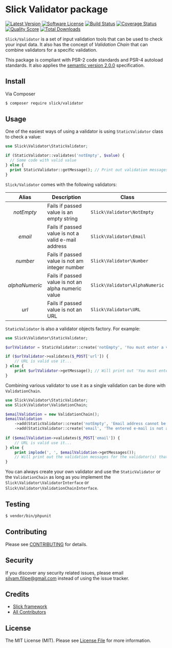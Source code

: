 # Slick Validator package

[![Latest Version](https://img.shields.io/github/release/slickframework/validator.svg?style=flat-square)](https://github.com/slickframework/validator/releases)
[![Software License](https://img.shields.io/badge/license-MIT-brightgreen.svg?style=flat-square)](LICENSE.md)
[![Build Status](https://img.shields.io/travis/slickframework/validator/master.svg?style=flat-square)](https://travis-ci.org/slickframework/validator)
[![Coverage Status](https://img.shields.io/scrutinizer/coverage/g/slickframework/validator/master.svg?style=flat-square)](https://scrutinizer-ci.com/g/slickframework/validator/code-structure?branch=master)
[![Quality Score](https://img.shields.io/scrutinizer/g/slickframework/validator/master.svg?style=flat-square)](https://scrutinizer-ci.com/g/slickframework/validator?branch=master)
[![Total Downloads](https://img.shields.io/packagist/dt/slick/validator.svg?style=flat-square)](https://packagist.org/packages/slick/validator)

`Slick/Validator` is a set of input validation tools that can be used to check your input data.
It also has the concept of _Validation Chain_ that can combine validators for a specific validation.

This package is compliant with PSR-2 code standards and PSR-4 autoload standards. It
also applies the [semantic version 2.0.0](http://semver.org) specification.

## Install

Via Composer

``` bash
$ composer require slick/validator
```

## Usage

One of the easiest ways of using a validator is using `StaticValidator` class to check a value:
```php
use Slick\Validator\StaticValidator;

if (StaticValidator::validates('notEmpty', $value) {
  // Some code with valid value
} else {
  print StaticValidator::getMessage(); // Print out validation messages
}

```

`Slick/Validator` comes with the following validators:

Alias      | Description                              | Class
:---------:|------------------------------------------|---------------------------
_notEmpty_ | Fails if passed value is an empty string | `Slick\Validator\NotEmpty`
_email_    | Fails if passed value is not a valid e-mail address | `Slick\Validator\Email`
_number_   | Fails if passed value is not am integer number | `Slick\Validator\Number`
_alphaNumeric_ | Fails if passed value is not an alpha numeric value | `Slick\Validator\AlphaNumeric`
_url_ | Fails if passed value is not an URL | `Slick\Validator\URL`

`StaticValidator` is also a validator objects factory. For example:
```php
use Slick\Validator\StaticValidator;

$urlValidator = StaticValidator::create('notEmpty', 'You must enter a valid URL.');

if ($urlValidator->validates($_POST['url']) {
    // URL is valid use it...
} else {
    print $urlValidator->getMessage(); // Will print out 'You must enter a valid URL.'
}

```

Combining various validator to use it as a single validation can be done with
`ValidationChain`.

```php
use Slick\Validator\StaticValidator;
use Slick\Validator\ValidationChain;

$emailValidation = new ValidationChain();
$emailValidation
    ->add(StaticValidator::create('notEmpty', 'Email address cannot be empty.'))
    ->add(StaticValidator::create('email', 'The entered e-mail is not a valid address.');
    
if ($emailValidation->validates($_POST['email']) {
    // URL is valid use it...
} else {
    print implode(', ', $emailValidation->getMessages()); 
    // Will print out the validation messages for the validator(s) that fail.
}    

``` 

You can always create your own validator and use the `StaticValidator` or the `ValidationChain` as long
as you implement the `Slick\Validator\ValidatorInterface` or `Slick\Validator\ValidationChainInterface`.

## Testing

``` bash
$ vendor/bin/phpunit
```

## Contributing

Please see [CONTRIBUTING](CONTRIBUTING.md) for details.

## Security

If you discover any security related issues, please email silvam.filipe@gmail.com instead of using the issue tracker.

## Credits

- [Slick framework](https://github.com/slickframework)
- [All Contributors](https://github.com/slickframework/common/graphs/contributors)

## License

The MIT License (MIT). Please see [License File](LICENSE.md) for more information.
